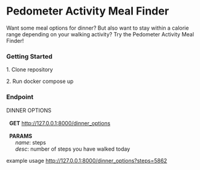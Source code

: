 <h1>Pedometer Activity Meal Finder</h1>

<p>Want some meal options for dinner?  But also want to stay within a calorie range depending on your walking activity? Try the Pedometer Activity Meal Finder!</p>

<h3>Getting Started</h3>
<p>1. Clone repository</p>
<p>2. Run docker compose up</p>

<h3>Endpoint</h3>

DINNER OPTIONS <br><br>
&nbsp;&nbsp;<strong>GET</strong> http://127.0.0.1:8000/dinner_options <br><br>
&nbsp;&nbsp;<strong>PARAMS </strong><br>&nbsp;&nbsp;&nbsp;&nbsp;&nbsp;&nbsp;<i>name</i>: steps  <br>&nbsp;&nbsp;&nbsp;&nbsp;&nbsp;&nbsp;<i>desc</i>: number of steps you have walked today

example usage  http://127.0.0.1:8000/dinner_options?steps=5862
